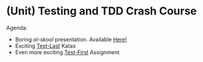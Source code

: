 # (Unit) Testing and TDD Crash Course

Agenda:

* Boring _ol-skool_ presentation. Available [Here!](http://vertica-as.github.io/testing-TDD)
* Exciting [Test-Last](https://github.com/vertica-as/testing-TDD/tree/test-last) Katas
* Even more exciting [Test-First](https://github.com/vertica-as/testing-TDD/tree/test-first) Assignment
